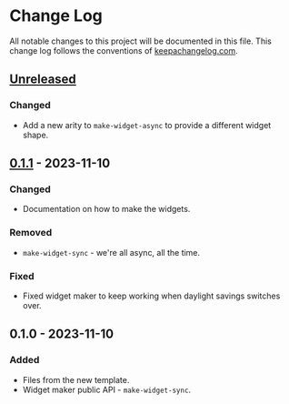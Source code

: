# Change Log
All notable changes to this project will be documented in this file. This change log follows the conventions of [keepachangelog.com](http://keepachangelog.com/).

## [Unreleased]
### Changed
- Add a new arity to `make-widget-async` to provide a different widget shape.

## [0.1.1] - 2023-11-10
### Changed
- Documentation on how to make the widgets.

### Removed
- `make-widget-sync` - we're all async, all the time.

### Fixed
- Fixed widget maker to keep working when daylight savings switches over.

## 0.1.0 - 2023-11-10
### Added
- Files from the new template.
- Widget maker public API - `make-widget-sync`.

[Unreleased]: https://sourcehost.site/your-name/proyecto-01/compare/0.1.1...HEAD
[0.1.1]: https://sourcehost.site/your-name/proyecto-01/compare/0.1.0...0.1.1
